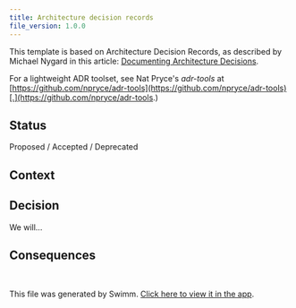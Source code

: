 ```yaml
---
title: Architecture decision records
file_version: 1.0.0
---
```


This template is based on Architecture Decision Records, as described by Michael Nygard in this article: [Documenting Architecture Decisions](http://thinkrelevance.com/blog/2011/11/15/documenting-architecture-decisions).

For a lightweight ADR toolset, see Nat Pryce's _adr-tools_ at [https://github.com/npryce/adr-tools](https://github.com/npryce/adr-tools)[.](https://github.com/npryce/adr-tools.)

## Status

Proposed / Accepted / Deprecated

## Context


## Decision

We will...

## Consequences



<br/>

This file was generated by Swimm. [Click here to view it in the app](https://app.swimm.io/repos/Z2l0aHViJTNBJTNBbXJha2N3LnRrJTNBJTNBbXJha2N3/docs/57g72ixf).
